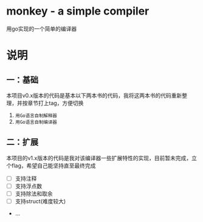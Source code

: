 # monkey - a simple compiler
用go实现的一个简单的编译器

# 说明
## 一：基础
本项目v0.x版本的代码是基本以下两本书的代码，我将这两本书的代码重新整理，并按章节打上tag，方便切换
1. `用Go语言自制解释器` 
2. `用Go语言自制编译器`

## 二：扩展
本项目的v1.x版本的代码是我对该编译器一些扩展特性的实现，目前暂未完成，立个flag，希望自己能坚持直至最终完成
- [ ] 支持注释
- [ ] 支持浮点数 
- [ ] 支持除法和取余 
- [ ] 支持struct(难度较大)
- ...